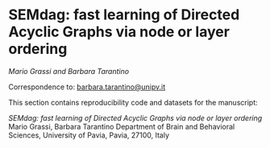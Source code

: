 # SEMdag: fast learning of Directed Acyclic Graphs via node or layer ordering

*Mario Grassi and Barbara Tarantino*

Correspondence to: barbara.tarantino@unipv.it


This section contains reproducibility code and datasets for the manuscript:

*SEMdag: fast learning of Directed Acyclic Graphs via node or layer ordering*
Mario Grassi, Barbara Tarantino
Department of Brain and Behavioral Sciences, University of Pavia, Pavia, 27100, Italy

